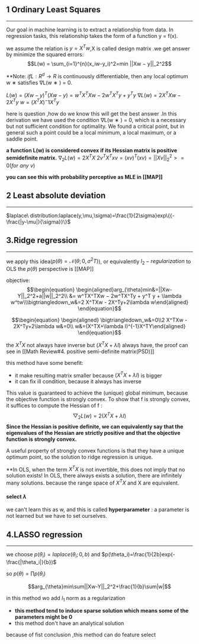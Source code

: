## 1 Ordinary Least Squares
***
Our goal in machine learning is to extract a relationship from data. In regression tasks, this relationship takes the form of a function y = f(x).

we assume the relation is $y = X^Tw$,X is called design matrix .we get answer by minimize the squared errors:
$$L(w) = \sum_{i=1}^{n}(x_iw-y_i)^2=min ||Xw − y||_2^2$$

**Note: $if L : R ^d → R$ is continuously differentiable, then any local optimum w ∗ satisfies ∇L(w ∗ ) = 0.

$L(w)=(Xw − y)^T(Xw − y)=w^TX^TXw − 2w^TX^Ty + y^T y$
$∇L(w ) = 2 X^TXw - 2X^Ty$
$w = (X^TX)^−1X^Ty$

here is question ,how do we know this will get the best answer .In this derivation we have used the condition ∇L(w ∗ ) = 0, which is a necessary but not sufficient condition for optimality. We found a critical point, but in general such a point could be a local minimum, a local maximum, or a saddle point.

**a function L(w) is considered convex if its Hessian matrix is positive semidefinite matrix.**
$∇_2L(w) = 2X^TX$
$2v^TX^Txv=(xv)^T(xv)=||Xv||_2^2>=0(for\ any\ v)$

**you can see this with probability perceptive as MLE in [[MAP]]**



## 2 Least absolute deviation
***
$laplace\ distribution:laplace(y,\mu,\sigma)=\frac{1}{2\sigma}exp\{{-\frac{|y-\mu|}{\sigma}}\}$





## 3.Ridge regression
***

we apply this idea($p(\theta)=\mathcal{N}(\theta;0,\sigma^2T)$), or equivalently $l_2-regularization$ to OLS
the $p(\theta)$ perspective is [[MAP]]

objective:
$$\begin{equation} \begin{aligned}arg_{\theta}min&=||Xw-Y||_2^2+a||w||_2^2\\ &= w^TX^TXw − 2w^TX^Ty + y^T y + \lambda w^tw\\\bigtriangledown_w&=2 X^TXw - 2X^Ty+2\lambda w\end{aligned} \end{equation}$$

$$\begin{equation} \begin{aligned} \bigtriangledown_w&=0\\2 X^TXw - 2X^Ty+2\lambda w&=0\\
w&=(X^TX+\lambda I)^{-1}X^TY\end{aligned} \end{equation}$$

the $X^TX$ not always have inverse but $(X^TX+\lambda I)$ always have, the proof can see in [[Math Review#4. positive semi-definite matrix(PSD)]] 


this method have some benefit:
* it make resulting matrix smaller because $(X^TX+\lambda I)$ is bigger
* it can fix ill condition, because it always has inverse

This value is guaranteed to achieve the (unique) global minimum, because the objective function is strongly convex. To show that f is strongly convex, it suffices to compute the Hessian of f :
$$\bigtriangledown_2L(w) = 2(X^TX+\lambda I)$$
**Since the Hessian is positive definite, we can equivalently say that the eigenvalues of the Hessian are strictly positive and that the objective function is strongly convex.**

A useful property of strongly convex functions is that they have a unique optimum point, so the solution to ridge regression is unique.

**In OLS, when the term $X^TX$ is not invertible, this does not imply that no solution exists! In OLS, there always exists a solution, there are infinitely many solutions. because the range space of $X^TX$ and X are equivalent.



#### select $\lambda$ 
we can't learn this as w, and this is called **hyperparameter** : a parameter is not learned but we have to set ourselves.




## 4.LASSO regression
***
we choose $p(\theta_i)=laplace(\theta_i;0,b)$ and $p(\theta_i)=\frac{1}{2b}exp(-\frac{|\theta_i|}{b})$ 

so $p(\theta)=\prod p(\theta_i)$ 

$$arg_{\theta}min\sum||Xw-Y||_2^2+\frac{1}{b}\sum|w|$$

in this method wo add $l_1$ norm as a regularization

* **this method tend to induce sparse solution which means some of the parameters might be 0**
* this method don't have an analytical solution

because of fist conclusion ,this method can do feature select
